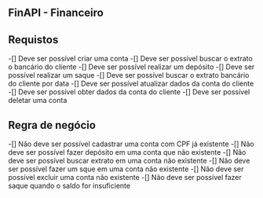 ## FinAPI - Financeiro

## Requistos 

-[] Deve ser possível criar uma conta
-[] Deve ser possível buscar o extrato o bancário do cliente
-[] Deve ser possível  realizar um depósito
-[] Deve ser possível realizar um saque
-[] Deve ser possível buscar o extrato bancário do cliente por data
-[] Deve ser possível atualizar dados da conta do cliente 
-[] Deve ser possível obter dados da conta do cliente
-[] Deve ser possível deletar uma conta

## Regra de negócio
-[] Não deve ser possível cadastrar uma conta com CPF já existente 
-[] Não deve ser possível fazer depósito em uma conta que não existente
-[] Não deve ser possível buscar extrato em uma conta não existente
-[] Não deve ser possível  fazer um sque em uma conta não existente
-[] Não deve ser possível excluir uma conta não existente
-[] Não deve ser possível fazer saque quando o saldo for insuficiente

